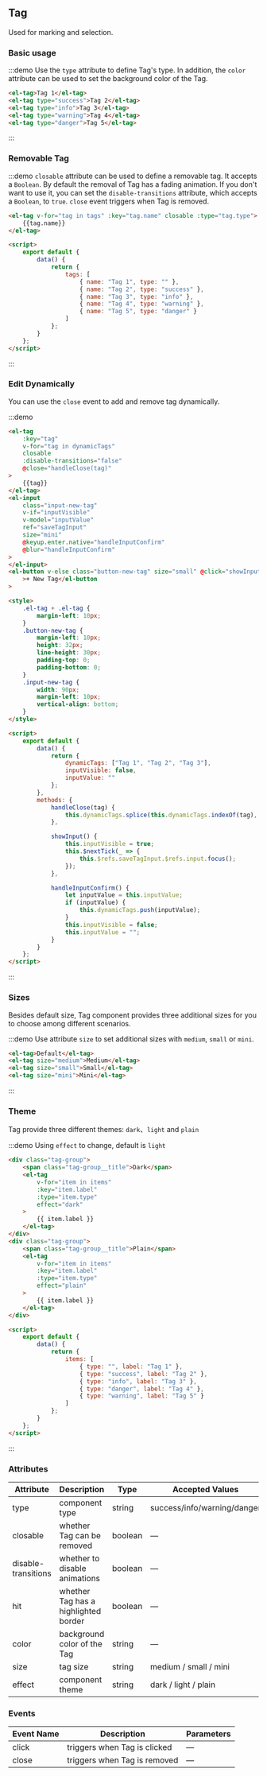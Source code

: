 ## Tag

Used for marking and selection.

### Basic usage

:::demo Use the `type` attribute to define Tag's type. In addition, the `color` attribute can be used to set the background color of the Tag.

```html
<el-tag>Tag 1</el-tag>
<el-tag type="success">Tag 2</el-tag>
<el-tag type="info">Tag 3</el-tag>
<el-tag type="warning">Tag 4</el-tag>
<el-tag type="danger">Tag 5</el-tag>
```

:::

### Removable Tag

:::demo `closable` attribute can be used to define a removable tag. It accepts a `Boolean`. By default the removal of Tag has a fading animation. If you don't want to use it, you can set the `disable-transitions` attribute, which accepts a `Boolean`, to `true`. `close` event triggers when Tag is removed.

```html
<el-tag v-for="tag in tags" :key="tag.name" closable :type="tag.type">
	{{tag.name}}
</el-tag>

<script>
	export default {
		data() {
			return {
				tags: [
					{ name: "Tag 1", type: "" },
					{ name: "Tag 2", type: "success" },
					{ name: "Tag 3", type: "info" },
					{ name: "Tag 4", type: "warning" },
					{ name: "Tag 5", type: "danger" }
				]
			};
		}
	};
</script>
```

:::

### Edit Dynamically

You can use the `close` event to add and remove tag dynamically.

:::demo

```html
<el-tag
	:key="tag"
	v-for="tag in dynamicTags"
	closable
	:disable-transitions="false"
	@close="handleClose(tag)"
>
	{{tag}}
</el-tag>
<el-input
	class="input-new-tag"
	v-if="inputVisible"
	v-model="inputValue"
	ref="saveTagInput"
	size="mini"
	@keyup.enter.native="handleInputConfirm"
	@blur="handleInputConfirm"
>
</el-input>
<el-button v-else class="button-new-tag" size="small" @click="showInput"
	>+ New Tag</el-button
>

<style>
	.el-tag + .el-tag {
		margin-left: 10px;
	}
	.button-new-tag {
		margin-left: 10px;
		height: 32px;
		line-height: 30px;
		padding-top: 0;
		padding-bottom: 0;
	}
	.input-new-tag {
		width: 90px;
		margin-left: 10px;
		vertical-align: bottom;
	}
</style>

<script>
	export default {
		data() {
			return {
				dynamicTags: ["Tag 1", "Tag 2", "Tag 3"],
				inputVisible: false,
				inputValue: ""
			};
		},
		methods: {
			handleClose(tag) {
				this.dynamicTags.splice(this.dynamicTags.indexOf(tag), 1);
			},

			showInput() {
				this.inputVisible = true;
				this.$nextTick(_ => {
					this.$refs.saveTagInput.$refs.input.focus();
				});
			},

			handleInputConfirm() {
				let inputValue = this.inputValue;
				if (inputValue) {
					this.dynamicTags.push(inputValue);
				}
				this.inputVisible = false;
				this.inputValue = "";
			}
		}
	};
</script>
```

:::

### Sizes

Besides default size, Tag component provides three additional sizes for you to choose among different scenarios.

:::demo Use attribute `size` to set additional sizes with `medium`, `small` or `mini`.

```html
<el-tag>Default</el-tag>
<el-tag size="medium">Medium</el-tag>
<el-tag size="small">Small</el-tag>
<el-tag size="mini">Mini</el-tag>
```

:::

### Theme

Tag provide three different themes: `dark`、`light` and `plain`

:::demo Using `effect` to change, default is `light`

```html
<div class="tag-group">
	<span class="tag-group__title">Dark</span>
	<el-tag
		v-for="item in items"
		:key="item.label"
		:type="item.type"
		effect="dark"
	>
		{{ item.label }}
	</el-tag>
</div>
<div class="tag-group">
	<span class="tag-group__title">Plain</span>
	<el-tag
		v-for="item in items"
		:key="item.label"
		:type="item.type"
		effect="plain"
	>
		{{ item.label }}
	</el-tag>
</div>

<script>
	export default {
		data() {
			return {
				items: [
					{ type: "", label: "Tag 1" },
					{ type: "success", label: "Tag 2" },
					{ type: "info", label: "Tag 3" },
					{ type: "danger", label: "Tag 4" },
					{ type: "warning", label: "Tag 5" }
				]
			};
		}
	};
</script>
```

:::

### Attributes

| Attribute           | Description                          | Type    | Accepted Values             | Default |
| ------------------- | ------------------------------------ | ------- | --------------------------- | ------- |
| type                | component type                       | string  | success/info/warning/danger | —       |
| closable            | whether Tag can be removed           | boolean | —                           | false   |
| disable-transitions | whether to disable animations        | boolean | —                           | false   |
| hit                 | whether Tag has a highlighted border | boolean | —                           | false   |
| color               | background color of the Tag          | string  | —                           | —       |
| size                | tag size                             | string  | medium / small / mini       | —       |
| effect              | component theme                      | string  | dark / light / plain        | light   |

### Events

| Event Name | Description                  | Parameters |
| ---------- | ---------------------------- | ---------- |
| click      | triggers when Tag is clicked | —          |
| close      | triggers when Tag is removed | —          |
